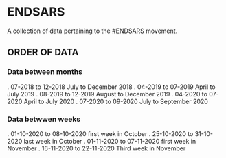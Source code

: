 # ENDSARS
A collection of data pertaining to the #ENDSARS movement.

## ORDER OF DATA
### Data between months
  . 07-2018 to 12-2018    July to December 2018
  . 04-2019 to 07-2019    April to July 2019
  . 08-2019 to 12-2019    August to December 2019
  . 04-2020 to 07-2020    April to July 2020
  . 07-2020 to 09-2020    July to September 2020

### Data betwwen weeks
  . 01-10-2020 to 08-10-2020    first week in October
  . 25-10-2020 to 31-10-2020    last week in October
  . 01-11-2020 to 07-11-2020    first week in November
  . 16-11-2020 to 22-11-2020    Third week in November
